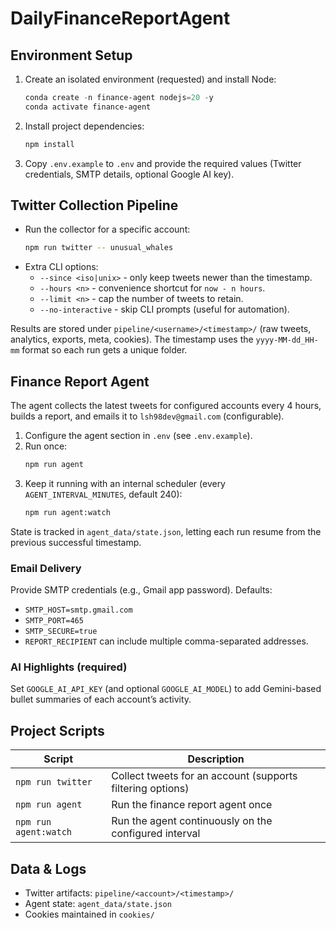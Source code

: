 ﻿# DailyFinanceReportAgent

## Environment Setup

1. Create an isolated environment (requested) and install Node:
   ```ps1
   conda create -n finance-agent nodejs=20 -y
   conda activate finance-agent
   ```

2. Install project dependencies:
   ```bash
   npm install
   ```

3. Copy `.env.example` to `.env` and provide the required values (Twitter credentials, SMTP details, optional Google AI key).

## Twitter Collection Pipeline

- Run the collector for a specific account:
  ```bash
  npm run twitter -- unusual_whales
  ```
- Extra CLI options:
  - `--since <iso|unix>` - only keep tweets newer than the timestamp.
  - `--hours <n>` - convenience shortcut for `now - n hours`.
  - `--limit <n>` - cap the number of tweets to retain.
  - `--no-interactive` - skip CLI prompts (useful for automation).

Results are stored under `pipeline/<username>/<timestamp>/` (raw tweets, analytics, exports, meta, cookies). The timestamp uses the `yyyy-MM-dd_HH-mm` format so each run gets a unique folder.

## Finance Report Agent

The agent collects the latest tweets for configured accounts every 4 hours, builds a report, and emails it to `lsh98dev@gmail.com` (configurable).

1. Configure the agent section in `.env` (see `.env.example`).
2. Run once:
   ```bash
   npm run agent
   ```
3. Keep it running with an internal scheduler (every `AGENT_INTERVAL_MINUTES`, default 240):
   ```bash
   npm run agent:watch
   ```

State is tracked in `agent_data/state.json`, letting each run resume from the previous successful timestamp.

### Email Delivery

Provide SMTP credentials (e.g., Gmail app password). Defaults:
- `SMTP_HOST=smtp.gmail.com`
- `SMTP_PORT=465`
- `SMTP_SECURE=true`
- `REPORT_RECIPIENT` can include multiple comma-separated addresses.

### AI Highlights (required)

Set `GOOGLE_AI_API_KEY` (and optional `GOOGLE_AI_MODEL`) to add Gemini-based bullet summaries of each account’s activity.

## Project Scripts

| Script                | Description                                                |
| --------------------- | ---------------------------------------------------------- |
| `npm run twitter`     | Collect tweets for an account (supports filtering options) |
| `npm run agent`       | Run the finance report agent once                          |
| `npm run agent:watch` | Run the agent continuously on the configured interval      |

## Data & Logs

- Twitter artifacts: `pipeline/<account>/<timestamp>/`
- Agent state: `agent_data/state.json`
- Cookies maintained in `cookies/`




